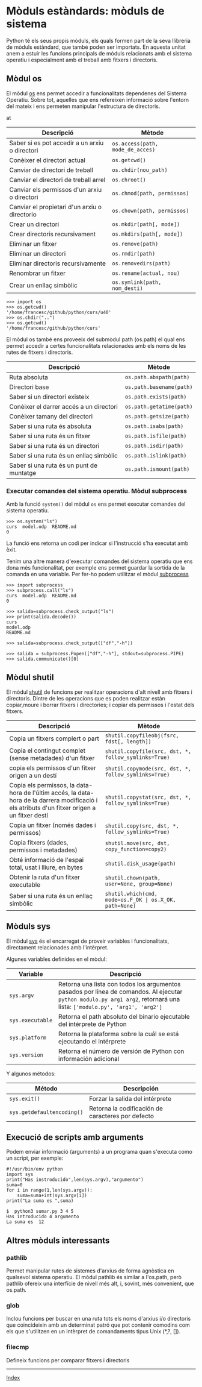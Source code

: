 # Mòduls estàndards: mòduls de sistema

Python té els seus propis mòduls, els quals formen part de la seva llibreria de mòduls estàndard, que també poden ser importats. En aquesta unitat anem a estuir les funcions principals de mòduls relacionats amb el sistema operatiu i especialment amb el treball amb fitxers i directoris.

## Mòdul os

El mòdul [os](https://docs.python.org/3.11/library/os.html#module-os) ens permet accedir a funcionalitats dependenes del Sistema Operatiu. Sobre tot, aquelles que ens refereixen informació sobre l'entorn del mateix i ens permeten manipular l'estructura de directoris.

<table>
<thead>
<tr>
  <th>Descripció</th>at
  <th>Mètode</th>
</tr>
</thead>
<tbody>
<tr>
  <td>Saber si es pot accedir a un arxiu o directori</td>
  <td><code>os.access(path, mode_de_acces)</code></td>
</tr>
<tr>
  <td>Conèixer el directori actual</td>
  <td><code>os.getcwd()</code></td>
</tr>
<tr>
  <td>Canviar de directori de treball</td>
  <td><code>os.chdir(nou_path)</code></td>
</tr>
<tr>
  <td>Canviar el directori de treball arrel</td>
  <td><code>os.chroot()</code></td>
</tr>
<tr>
  <td>Canviar els permissos d'un arxiu o directori</td>
  <td><code>os.chmod(path, permissos)</code></td>
</tr>
<tr>
  <td>Canviar el propietari d'un arxiu o directorio</td>
  <td><code>os.chown(path, permissos)</code></td>
</tr>
<tr>
  <td>Crear un directori</td>
  <td><code>os.mkdir(path[, mode])</code></td>
</tr>
<tr>
  <td>Crear directoris recursivament</td>
  <td><code>os.mkdirs(path[, mode])</code></td>
</tr>
<tr>
  <td>Eliminar un fitxer</td>
  <td><code>os.remove(path)</code></td>
</tr>
<tr>
  <td>Eliminar un directori</td>
  <td><code>os.rmdir(path)</code></td>
</tr>
<tr>
  <td>Eliminar directoris recursivamente</td>
  <td><code>os.removedirs(path)</code></td>
</tr>
<tr>
  <td>Renombrar un fitxer</td>
  <td><code>os.rename(actual, nou)</code></td>
</tr>
<tr>
  <td>Crear un enllaç simbòlic</td>
  <td><code>os.symlink(path, nom_desti)</code></td>
</tr>
</tbody>
</table>

	>>> import os
	>>> os.getcwd()
	'/home/francesc/github/python/curs/u40'
	>>> os.chdir("..")
	>>> os.getcwd()
	'/home/francesc/github/python/curs'

El mòdul os també ens proveeix del submòdul path (os.path) el qual ens permet accedir a certes funcionalitats relacionades amb els noms de les rutes de fitxers i directoris.

<table>
<thead>
<tr>
  <th>Descripció</th>
  <th>Mètode</th>
</tr>
</thead>
<tbody>
<tr>
  <td>Ruta absoluta</td>
  <td><code>os.path.abspath(path)</code></td>
</tr>
<tr>
  <td>Directori base</td>
  <td><code>os.path.basename(path)</code></td>
</tr>
<tr>
  <td>Saber si un directori existeix</td>
  <td><code>os.path.exists(path)</code></td>
</tr>
<tr>
  <td>Conèixer el darrer accés a un directori</td>
  <td><code>os.path.getatime(path)</code></td>
</tr>
<tr>
  <td>Conèixer tamany del directori</td>
  <td><code>os.path.getsize(path)</code></td>
</tr>
<tr>
  <td>Saber si una ruta és absoluta</td>
  <td><code>os.path.isabs(path)</code></td>
</tr>
<tr>
  <td>Saber si una ruta és un fitxer</td>
  <td><code>os.path.isfile(path)</code></td>
</tr>
<tr>
  <td>Saber si una ruta és un directori</td>
  <td><code>os.path.isdir(path)</code></td>
</tr>
<tr>
  <td>Saber si una ruta és un enllaç simbòlic</td>
  <td><code>os.path.islink(path)</code></td>
</tr>
<tr>
  <td>Saber si una ruta és un punt de muntatge</td>
  <td><code>os.path.ismount(path)</code></td>
</tr>
</tbody>
</table>

### Executar comandes del sistema operatiu. Mòdul subprocess

Amb la funció `system()` del mòdul `os` ens permet executar comandes del sistema operatiu.

	>>> os.system("ls")
	curs  model.odp  README.md
	0

La funció ens retorna un codi per indicar si l'instrucció s'ha executat amb èxit.

Tenim una altre manera d'executar comandes del sistema operatiu que ens dona més funcionalitat, per exemple ens permet guardar la sortida de la comanda en una variable. Per fer-ho podem utilitzar el mòdul [subprocess](https://docs.python.org/3.11/library/subprocess.html)

	>>> import subprocess
	>>> subprocess.call("ls")
	curs  model.odp  README.md
	0

	>>> salida=subprocess.check_output("ls")
	>>> print(salida.decode())
	curs
	model.odp
	README.md

	>>> salida=subprocess.check_output(["df","-h"])

	>>> salida = subprocess.Popen(["df","-h"], stdout=subprocess.PIPE)
	>>> salida.communicate()[0]

## Mòdul shutil

El mòdul [shutil](https://docs.python.org/3.11/library/shutil.html#module-shutil) de funcions per realitzar operacions d'alt nivell amb fitxers i directoris. Dintre de les operacions que es poden realitzar estàn copiar,moure i borrar fitxers i directories; i copiar els permissos i l'estat dels fitxers.

<table>
<thead>
<tr>
  <th>Descripció</th>
  <th>Mètode</th>
</tr>
</thead>
<tbody>
<tr>
  <td>Copia un fitxers complert o part</td>
  <td><code>shutil.copyfileobj(fsrc, fdst[, length])</code></td>
</tr>
<tr>
  <td>Copia el contingut complet (sense metadades) d'un fitxer</td>
  <td><code>shutil.copyfile(src, dst, *, follow_symlinks=True)</code></td>
</tr>
<tr>
  <td>copia els permissos d'un fitxer origen a un destí</td>
  <td><code>shutil.copymode(src, dst, *, follow_symlinks=True)</code></td>
</tr>
<tr>
  <td>Copia els permissos, la data-hora de l'últim accés, la data-hora de la darrera modificació i els atributs d'un fitxer origen a un fitxer destí</td>
  <td><code>shutil.copystat(src, dst, *, follow_symlinks=True)</code></td>
</tr>
<tr>
  <td>Copia un fitxer (només dades i permissos)</td>
  <td><code>shutil.copy(src, dst, *, follow_symlinks=True)</code></td>
</tr>
<tr>
  <td>Copia fitxers (dades, permissos i metadades) </td>
  <td><code>shutil.move(src, dst, copy_function=copy2)</code></td>
</tr>
<tr>
  <td>Obté informació de l'espai total, usat i lliure, en bytes </td>
  <td><code>shutil.disk_usage(path)</code></td>
</tr>
<tr>
  <td>Obtenir la ruta d'un fitxer executable </td>
  <td><code>shutil.chown(path, user=None, group=None)</code></td>
</tr>
<tr>
  <td>Saber si una ruta és un enllaç simbòlic</td>
  <td><code>shutil.which(cmd, mode=os.F_OK | os.X_OK, path=None)</code></td>
</tr>
</tbody>
</table>


## Mòduls sys 

El mòdul [sys](https://docs.python.org/3.11/library/sys.html#module-sys) és el encarregat de proveir variables i funcionalitats, directament relacionades amb l'intèrpret.

Algunes variables definides en el mòdul:

<table>
<thead>
<tr>
  <th>Variable</th>
  <th>Descripció</th>
</tr>
</thead>
<tbody>
<tr>
  <td><code>sys.argv</code></td>
  <td>Retorna una lista con todos los argumentos pasados por línea de comandos. Al ejecutar <code>python modulo.py arg1 arg2</code>, retornará una lista: <code>['modulo.py', 'arg1', 'arg2']</code></td>
</tr>
<tr>
  <td><code>sys.executable</code></td>
  <td>Retorna el path absoluto del binario ejecutable del intérprete de Python</td>
</tr>
<tr>
  <td><code>sys.platform</code></td>
  <td>Retorna la plataforma sobre la cuál se está ejecutando el intérprete</td>
</tr>
<tr>
  <td><code>sys.version</code></td>
  <td>Retorna el número de versión de Python con información adicional</td>
</tr>
</tbody>
</table>

Y algunos métodos:

<table>
<thead>
<tr>
  <th>Método</th>
  <th>Descripción</th>
</tr>
</thead>
<tbody>
<tr>
  <td><code>sys.exit()</code></td>
  <td>Forzar la salida del intérprete</td>
</tr>
<tr>
  <td><code>sys.getdefaultencoding()</code></td>
  <td>Retorna la codificación de caracteres por defecto</td>
</tr>
</tbody>
</table>

## Execució de scripts amb arguments

Podem enviar informació (arguments) a un programa quan s'executa como un script, per exemple:

	#!/usr/bin/env python	
	import sys
	print("Has instroducido",len(sys.argv),"argumento")
	suma=0
	for i in range(1,len(sys.argv)):
		suma=suma+int(sys.argv[i])
	print("La suma es ",suma)

	$  python3 sumar.py 3 4 5
	Has introducido 4 argumento
	La suma es  12

## Altres mòduls interessants

### pathlib
Permet manipular rutes de sistemes d'arxius de forma agnòstica en qualsevol sistema 
operatiu. El mòdul pathlib és similar a l'os.path, però pathlib ofereix una interfície de 
nivell més alt, i, sovint, més convenient, que os.path.

### glob
Inclou funcions per buscar en una ruta tots els noms d'arxius i/o directoris que 
coincideixin amb un determinat patró que pot contenir comodins com els que s'utilitzen 
en un intèrpret de comandaments tipus Unix (*,?, []).

### filecmp
Defineix funcions per comparar fitxers i directoris

***
[Index](../../../README.md)

